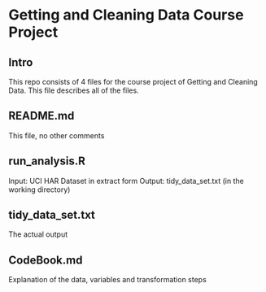 Getting and Cleaning Data Course Project 
========================================

Intro
-----
This repo consists of 4 files for the course project of Getting and Cleaning Data. This file describes all of the files. 

README.md
---------
This file, no other comments

run_analysis.R
--------------
Input:  UCI HAR Dataset in extract form
Output: tidy_data_set.txt (in the working directory)

tidy_data_set.txt
-----------------
The actual output

CodeBook.md
-----------
Explanation of the data, variables and transformation steps

